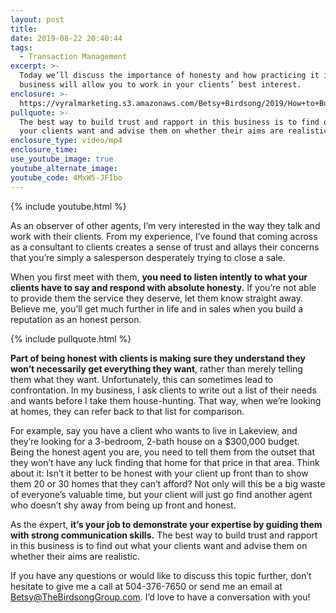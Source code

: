 ```yaml
---
layout: post
title:
date: 2019-08-22 20:40:44
tags:
  - Transaction Management
excerpt: >-
  Today we’ll discuss the importance of honesty and how practicing it in your
  business will allow you to work in your clients’ best interest.
enclosure: >-
  https://vyralmarketing.s3.amazonaws.com/Betsy+Birdsong/2019/How+to+Build+Relationships+with+Your+Clients.mp4
pullquote: >-
  The best way to build trust and rapport in this business is to find out what
  your clients want and advise them on whether their aims are realistic.
enclosure_type: video/mp4
enclosure_time:
use_youtube_image: true
youtube_alternate_image:
youtube_code: 4MxW5-JFIbo
---
```


{% include youtube.html %}

As an observer of other agents, I’m very interested in the way they talk and work with their clients. From my experience, I’ve found that coming across as a consultant to clients creates a sense of trust and allays their concerns that you’re simply a salesperson desperately trying to close a sale.&nbsp;

When you first meet with them, **you need to listen intently to what your clients have to say and respond with absolute honesty.** If you’re not able to provide them the service they deserve, let them know straight away. Believe me, you’ll get much further in life and in sales when you build a reputation as an honest person.

{% include pullquote.html %}&nbsp;

**Part of being honest with clients is making sure they understand they won’t necessarily get everything they want**, rather than merely telling them what they want. Unfortunately, this can sometimes lead to confrontation. In my business, I ask clients to write out a list of their needs and wants before I take them house-hunting. That way, when we’re looking at homes, they can refer back to that list for comparison.&nbsp;

For example, say you have a client who wants to live in Lakeview, and they’re looking for a 3-bedroom, 2-bath house on a $300,000 budget. Being the honest agent you are, you need to tell them from the outset that they won’t have any luck finding that home for that price in that area. Think about it: Isn’t it better to be honest with your client up front than to show them 20 or 30 homes that they can’t afford? Not only will this be a big waste of everyone’s valuable time, but your client will just go find another agent who doesn’t shy away from being up front and honest.&nbsp;

As the expert, **it’s your job to demonstrate your expertise by guiding them with strong communication skills.** The best way to build trust and rapport in this business is to find out what your clients want and advise them on whether their aims are realistic.&nbsp;

If you have any questions or would like to discuss this topic further, don’t hesitate to give me a call at 504-376-7650 or send me an email at [Betsy@TheBirdsongGroup.com](mailto:Betsy@TheBirdsongGroup.com). I’d love to have a conversation with you\! &nbsp; &nbsp;<br>&nbsp;